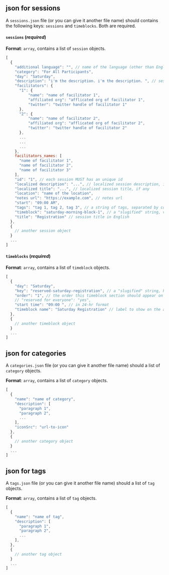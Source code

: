 ## json for sessions ##

A `sessions.json` file (or you can give it another file name) should contains the following keys: `sessions` and `timeblocks`. Both are required.


#### `sessions` (*required*)

**Format**: `array`, contains a list of `session` objects.


```js
[
  {
    "additional language": "", // name of the language (other than English), if available
    "category": "For All Participants",
    "day": "Saturday",
    "description": "i'm the description. i'm the description. ", // session description in English
    "facilitators": {
      "1": {
          "name": "name of facilitator 1",
          "affiliated org": "afflicated org of facilitator 1", 
          "twitter": "twitter handle of facilitator 1"
      },
      "2": {
          "name": "name of facilitator 2",
          "affiliated org": "afflicated org of facilitator 2", 
          "twitter": "twitter handle of facilitator 2"
      },
      ...
      ...
      ...
    },
    facilitators_names: [
      "name of facilitator 1",
      "name of facilitator 2",
      "name of facilitator 3"
    ],
    "id": "1", // each session MUST has an unique id
    "localized description": "...", // localized session description, if any
    "localized title": "...", // localized session title, if any
    "location": "name of the location",
    "notes url": "https://example.com", // notes url
    "start": "09:00 AM", 
    "tags": "tag 1, tag 2, tag 3", // a string of tags, separated by commas
    "timeblock": "saturday-morning-block-1", // a "slugified" string, value match key of a `timeblock` object.
    "title": "Registration" // session title in English
  }, 
  { 
    // another session object
  }
  ...
]
```

#### `timeblocks` (*required*)

**Format**: `array`, contains a list of `timeblock` objects.

```js
[
  {
    "day": "Saturday", 
    "key": "reserved-saturday-registration", // a "slugified" string, has to be unique
    "order": "1", // the order this timeblock section should appear on the day tab. For example, on the app this "reserved-saturday-registration" block will appear as the 2nd block on the Saturday tab.
    // "reserved for everyone": "yes", 
    "start time": "09:00 ", // in 24-hr format
    "timeblock name": "Saturday Registration" // label to show on the app
  },
  { 
    // another timeblock object
  }
  ...
]
```

## json for categories ##

A `categories.json` file (or you can give it another file name) should a list of `category` objects.

**Format**: `array`, contains a list of `category` objects.

```js
[
  {
    "name": "name of category",
    "description": [
      "paragraph 1",
      "paragraph 2",
      ...
    ],
    "iconSrc": "url-to-icon"
  },
  { 
    // another category object
  }
  ...
]
```

## json for tags ##

A `tags.json` file (or you can give it another file name) should a list of `tag` objects.

**Format**: `array`, contains a list of `tag` objects.

```js
[
  {
    "name": "name of tag",
    "description": [
      "paragraph 1",
      "paragraph 2",
      ...
    ],
  },
  { 
    // another tag object
  }
  ...
]
```
